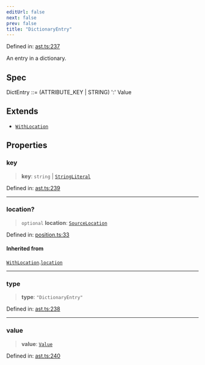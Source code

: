 ```yaml
---
editUrl: false
next: false
prev: false
title: "DictionaryEntry"
---
```


Defined in: [ast.ts:237](https://github.com/rcs-agents/rcs-lang/blob/dae76e6aa05b4d372009b015248dbcb36c5ae675/packages/ast/src/ast.ts#L237)

An entry in a dictionary.

## Spec

DictEntry ::= (ATTRIBUTE_KEY | STRING) ':' Value

## Extends

- [`WithLocation`](/api/ast/interfaces/withlocation/)

## Properties

### key

> **key**: `string` \| [`StringLiteral`](/api/ast/interfaces/stringliteral/)

Defined in: [ast.ts:239](https://github.com/rcs-agents/rcs-lang/blob/dae76e6aa05b4d372009b015248dbcb36c5ae675/packages/ast/src/ast.ts#L239)

***

### location?

> `optional` **location**: [`SourceLocation`](/api/ast/interfaces/sourcelocation/)

Defined in: [position.ts:33](https://github.com/rcs-agents/rcs-lang/blob/dae76e6aa05b4d372009b015248dbcb36c5ae675/packages/ast/src/position.ts#L33)

#### Inherited from

[`WithLocation`](/api/ast/interfaces/withlocation/).[`location`](/api/ast/interfaces/withlocation/#location)

***

### type

> **type**: `"DictionaryEntry"`

Defined in: [ast.ts:238](https://github.com/rcs-agents/rcs-lang/blob/dae76e6aa05b4d372009b015248dbcb36c5ae675/packages/ast/src/ast.ts#L238)

***

### value

> **value**: [`Value`](/api/ast/type-aliases/value/)

Defined in: [ast.ts:240](https://github.com/rcs-agents/rcs-lang/blob/dae76e6aa05b4d372009b015248dbcb36c5ae675/packages/ast/src/ast.ts#L240)
